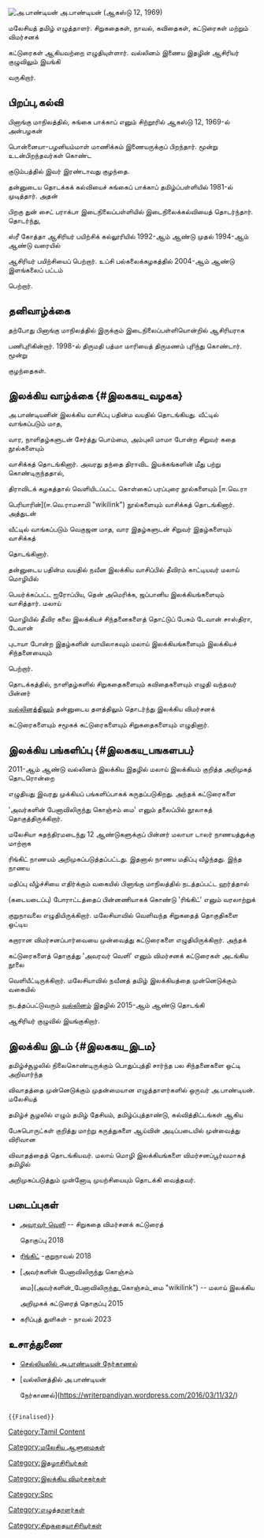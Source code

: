 ![அ.பாண்டியன்](A.pandiyan.jpg "அ.பாண்டியன்") அ.பாண்டியன் (ஆகஸ்டு 12, 1969)
மலேசியத் தமிழ் எழுத்தாளர். சிறுகதைகள், நாவல், கவிதைகள், கட்டுரைகள் மற்றும் விமர்சனக்
கட்டுரைகள் ஆகியவற்றை எழுதியுள்ளார். வல்லினம் இணைய இதழின் ஆசிரியர் குழுவிலும் இயங்கி
வருகிறார்.

## பிறப்பு,கல்வி

பினாங்கு மாநிலத்தில், சுங்கை பாக்காப் எனும் சிற்றூரில் ஆகஸ்டு 12, 1969-ல் அன்பழகன்
பொன்னையா-பழனியம்மாள் மாணிக்கம் இணையருக்குப் பிறந்தார். மூன்று உடன்பிறந்தவர்கள் கொண்ட
குடும்பத்தில் இவர் இரண்டாவது குழந்தை.

தன்னுடைய தொடக்கக் கல்வியைச் சுங்கைப் பாக்காப் தமிழ்ப்பள்ளியில் 1981-ல் முடித்தார். அதன்
பிறகு துன் சைட் பராக்பா இடைநிலைப்பள்ளியில் இடைநிலைக்கல்வியைத் தொடர்ந்தார். தொடர்ந்து,
ஸ்ரீ கோத்தா ஆசிரியர் பயிற்சிக் கல்லூரியில் 1992-ஆம் ஆண்டு முதல் 1994-ஆம் ஆண்டு வரையில்
ஆசிரியர் பயிற்சியைப் பெற்றார். உப்சி பல்கலைக்கழகத்தில் 2004-ஆம் ஆண்டு இளங்கலைப் பட்டம்
பெற்றார்.

## தனிவாழ்க்கை

தற்போது பினாங்கு மாநிலத்தில் இருக்கும் இடைநிலைப்பள்ளியொன்றில் ஆசிரியராக
பணிபுரிகின்றார். 1998-ல் திருமதி பத்மா மாரியைத் திருமணம் புரிந்து கொண்டார். மூன்று
குழந்தைகள்.

## இலக்கிய வாழ்க்கை {#இலககய_வழகக}

அ.பாண்டியனின் இலக்கிய வாசிப்பு பதின்ம வயதில் தொடங்கியது. வீட்டில் வாங்கப்படும் மாத,
வார, நாளிதழ்களுடன் சேர்த்து பொம்மை, அம்புலி மாமா போன்ற சிறுவர் கதை நூல்களையும்
வாசிக்கத் தொடங்கினார். அவரது தந்தை திராவிட இயக்கங்களின் மீது பற்று கொண்டிருந்ததால்,
திராவிடக் கழகத்தால் வெளியிடப்பட்ட கொள்கைப் பரப்புரை நூல்களையும் [ஈ.வெ.ரா
பெரியாரின்](ஈ.வெ.ராமசாமி "wikilink") நூல்களையும் வாசிக்கத் தொடங்கினார். அத்துடன்
வீட்டில் வாங்கப்படும் வெகுஜன மாத, வார இதழ்களுடன் சிறுவர் இதழ்களையும் வாசிக்கத்
தொடங்கினார்.

தன்னுடைய பதின்ம வயதில் நவீன இலக்கிய வாசிப்பில் தீவிரம் காட்டியவர் மலாய் மொழியில்
பெயர்க்கப்பட்ட ஐரோப்பிய, தென் அமெரிக்க, ஜப்பானிய இலக்கியங்களையும் வாசித்தார். மலாய்
மொழியில் தீவிர கலை இலக்கியச் சிந்தனைகளைத் தொட்டுப் பேசும் டேவான் சாஸ்திரா, டேவான்
புடாயா போன்ற இதழ்களின் வாயிலாகவும் மலாய் இலக்கியங்களையும் இலக்கியச் சிந்தனையையும்
பெற்றார்.

தொடக்கத்தில், நாளிதழ்களில் சிறுகதைகளையும் கவிதைகளையும் எழுதி வந்தவர் பின்னர்
[வல்லினத்திலும்](வல்லினம் "wikilink") தன்னுடைய தளத்திலும் தொடர்ந்து இலக்கிய விமர்சனக்
கட்டுரைகளையும் சமூகக் கட்டுரைகளையும் சிறுகதைகளையும் எழுதினார்.

## இலக்கிய பங்களிப்பு {#இலககய_பஙகளபப}

2011-ஆம் ஆண்டு வல்லினம் இலக்கிய இதழில் மலாய் இலக்கியம் குறித்த அறிமுகத் தொடரொன்றை
எழுதியது இவரது முக்கியப் பங்களிப்பாகக் கருதப்படுகிறது. அந்தக் கட்டுரைகளை
\'அவர்களின் பேனாவிலிருந்து கொஞ்சம் மை\' எனும் தலைப்பில் நூலாகத் தொகுத்திருக்கிறார்.
மலேசியா சுதந்திரமடைந்து 12 ஆண்டுகளுக்குப் பின்னர் மலாயா டாலர் நாணயத்துக்கு மாற்றாக
ரிங்கிட் நாணயம் அறிமுகப்படுத்தப்பட்டது. இதனால் நாணய மதிப்பு வீழ்ந்தது. இந்த நாணய
மதிப்பு வீழ்ச்சியை எதிர்க்கும் வகையில் பினாங்கு மாநிலத்தில் நடத்தப்பட்ட ஹர்த்தால்
(கடையடைப்பு) போராட்டத்தைப் பின்னணியாகக் கொண்டு \'ரிங்கிட்\' எனும் வரலாற்றுக்
குறுநாவலை எழுதியிருக்கிறார். மலேசியாவில் வெளிவந்த சிறுகதைத் தொகுதிகளை ஒட்டிய
கறாரான விமர்சனப்பார்வையை முன்வைத்து கட்டுரைகளை எழுதியிருக்கிறார். அந்தக்
கட்டுரைகளைத் தொகுத்து \'அவரவர் வெளி\' எனும் விமர்சனக் கட்டுரைகள் அடங்கிய நூலை
வெளியீட்டிருக்கிறார். மலேசியாவில் நவீனத் தமிழ் இலக்கியத்தை முன்னெடுக்கும் வகையில்
நடத்தப்பட்டுவரும் [வல்லினம்](வல்லினம் "wikilink") இதழில் 2015-ஆம் ஆண்டு தொடங்கி
ஆசிரியர் குழுவில் இயங்குகிறார்.

## இலக்கிய இடம் {#இலககய_இடம}

தமிழ்ச்சூழலில் நிலைகொண்டிருக்கும் பொதுப்புத்தி சார்ந்த பல சிந்தனைகளை ஒட்டி அறிவார்ந்த
விவாதத்தை முன்னெடுக்கும் முதன்மையான எழுத்தாளர்களில் ஒருவர் அ.பாண்டியன். மலேசியத்
தமிழ்ச் சூழலில் எழும் தமிழ் தேசியம், தமிழ்ப்புத்தாண்டு, கல்வித்திட்டங்கள் ஆகிய
பேசுபொருட்கள் குறித்து மாற்று கருத்துகளை ஆய்வின் அடிப்படையில் முன்வைத்து விரிவான
விவாதத்தைத் தொடங்கியவர். மலாய் மொழி இலக்கியங்களை விமர்சனப்பூர்வமாகத் தமிழில்
அறிமுகப்படுத்தும் முன்னோடி முயற்சியையும் தொடக்கி வைத்தவர்.

## படைப்புகள்

-   [அவரவர் வெளி](அவரவர்_வெளி "wikilink") -- சிறுகதை விமர்சனக் கட்டுரைத்
    தொகுப்பு 2018
-   [ரிங்கிட்](ரிங்கிட்_(நாவல்) "wikilink") -குறுநாவல் 2018
-   [அவர்களின் பேனாவிலிருந்து கொஞ்சம்
    மை](அவர்களின்_பேனாவிலிருந்து_கொஞ்சம்_மை "wikilink") -- மலாய் இலக்கிய
    அறிமுகக் கட்டுரைத் தொகுப்பு 2015
-   கரிப்புத் துளிகள் - நாவல் 2023

## உசாத்துணை

-   [செல்லியலில் அ.பாண்டியன் நேர்காணல்](https://selliyal.com/archives/174721)
-   [வல்லினத்தில் அ.பாண்டியன்
    நேர்காணல்](https://writerpandiyan.wordpress.com/2016/03/11/32/)

```{=mediawiki}
{{Finalised}}
```
[Category:Tamil Content](Category:Tamil_Content "wikilink")
[Category:மலேசிய ஆளுமைகள்](Category:மலேசிய_ஆளுமைகள் "wikilink")
[Category:இதழாசிரியர்கள்](Category:இதழாசிரியர்கள் "wikilink")
[Category:இலக்கிய விமர்சகர்கள்](Category:இலக்கிய_விமர்சகர்கள் "wikilink")
[Category:Spc](Category:Spc "wikilink")
[Category:எழுத்தாளர்கள்](Category:எழுத்தாளர்கள் "wikilink")
[Category:சிறுகதையாசிரியர்கள்](Category:சிறுகதையாசிரியர்கள் "wikilink")
